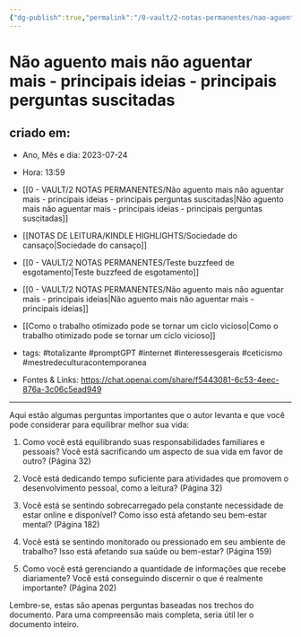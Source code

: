 ```yaml
---
{"dg-publish":true,"permalink":"/0-vault/2-notas-permanentes/nao-aguento-mais-nao-aguentar-mais-principais-ideias-principais-perguntas-suscitadas/","tags":["permanente","totalizante","promptGPT","internet","interessesgerais","ceticismo","mestredeculturacontemporanea"],"dgHomeLink":true,"dgShowLocalGraph":true,"dgShowFileTree":true,"dgEnableSearch":true,"noteIcon":""}
---
```


# Não aguento mais não aguentar mais - principais ideias - principais perguntas suscitadas

## criado em: 
-  Ano, Mês e dia: 2023-07-24
- Hora: 13:59

- [[0 - VAULT/2 NOTAS PERMANENTES/Não aguento mais não aguentar mais - principais ideias - principais perguntas suscitadas\|Não aguento mais não aguentar mais - principais ideias - principais perguntas suscitadas]]
- [[NOTAS DE LEITURA/KINDLE HIGHLIGHTS/Sociedade do cansaço\|Sociedade do cansaço]]
- [[0 - VAULT/2 NOTAS PERMANENTES/Teste buzzfeed de esgotamento\|Teste buzzfeed de esgotamento]]
- [[0 - VAULT/2 NOTAS PERMANENTES/Não aguento mais não aguentar mais - principais ideias\|Não aguento mais não aguentar mais - principais ideias]]
- [[Como o trabalho otimizado pode se tornar um ciclo vicioso\|Como o trabalho otimizado pode se tornar um ciclo vicioso]]
- tags: #totalizante #promptGPT #internet #interessesgerais #ceticismo #mestredeculturacontemporanea 
- Fontes & Links: https://chat.openai.com/share/f5443081-6c53-4eec-876a-3c06c5ead949
---

Aqui estão algumas perguntas importantes que o autor levanta e que você pode considerar para equilibrar melhor sua vida:

1. Como você está equilibrando suas responsabilidades familiares e pessoais? Você está sacrificando um aspecto de sua vida em favor de outro? (Página 32)

2. Você está dedicando tempo suficiente para atividades que promovem o desenvolvimento pessoal, como a leitura? (Página 32)

3. Você está se sentindo sobrecarregado pela constante necessidade de estar online e disponível? Como isso está afetando seu bem-estar mental? (Página 182)

4. Você está se sentindo monitorado ou pressionado em seu ambiente de trabalho? Isso está afetando sua saúde ou bem-estar? (Página 159)

5. Como você está gerenciando a quantidade de informações que recebe diariamente? Você está conseguindo discernir o que é realmente importante? (Página 202)

Lembre-se, estas são apenas perguntas baseadas nos trechos do documento. Para uma compreensão mais completa, seria útil ler o documento inteiro.